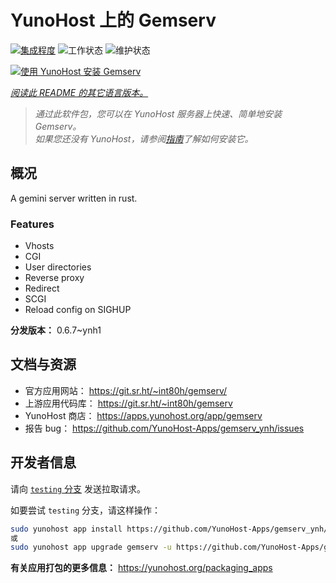 <!--
注意：此 README 由 <https://github.com/YunoHost/apps/tree/master/tools/readme_generator> 自动生成
请勿手动编辑。
-->

# YunoHost 上的 Gemserv

[![集成程度](https://dash.yunohost.org/integration/gemserv.svg)](https://ci-apps.yunohost.org/ci/apps/gemserv/) ![工作状态](https://ci-apps.yunohost.org/ci/badges/gemserv.status.svg) ![维护状态](https://ci-apps.yunohost.org/ci/badges/gemserv.maintain.svg)

[![使用 YunoHost 安装 Gemserv](https://install-app.yunohost.org/install-with-yunohost.svg)](https://install-app.yunohost.org/?app=gemserv)

*[阅读此 README 的其它语言版本。](./ALL_README.md)*

> *通过此软件包，您可以在 YunoHost 服务器上快速、简单地安装 Gemserv。*  
> *如果您还没有 YunoHost，请参阅[指南](https://yunohost.org/install)了解如何安装它。*

## 概况

A gemini server written in rust.

### Features

- Vhosts
- CGI
- User directories
- Reverse proxy
- Redirect
- SCGI
- Reload config on SIGHUP


**分发版本：** 0.6.7~ynh1
## 文档与资源

- 官方应用网站： <https://git.sr.ht/~int80h/gemserv/>
- 上游应用代码库： <https://git.sr.ht/~int80h/gemserv>
- YunoHost 商店： <https://apps.yunohost.org/app/gemserv>
- 报告 bug： <https://github.com/YunoHost-Apps/gemserv_ynh/issues>

## 开发者信息

请向 [`testing` 分支](https://github.com/YunoHost-Apps/gemserv_ynh/tree/testing) 发送拉取请求。

如要尝试 `testing` 分支，请这样操作：

```bash
sudo yunohost app install https://github.com/YunoHost-Apps/gemserv_ynh/tree/testing --debug
或
sudo yunohost app upgrade gemserv -u https://github.com/YunoHost-Apps/gemserv_ynh/tree/testing --debug
```

**有关应用打包的更多信息：** <https://yunohost.org/packaging_apps>
